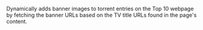 Dynamically adds banner images to torrent entries on the Top 10 webpage by fetching the banner URLs based on the TV title URLs found in the page's content.
